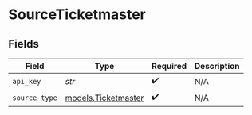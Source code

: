 # SourceTicketmaster


## Fields

| Field                                            | Type                                             | Required                                         | Description                                      |
| ------------------------------------------------ | ------------------------------------------------ | ------------------------------------------------ | ------------------------------------------------ |
| `api_key`                                        | *str*                                            | :heavy_check_mark:                               | N/A                                              |
| `source_type`                                    | [models.Ticketmaster](../models/ticketmaster.md) | :heavy_check_mark:                               | N/A                                              |